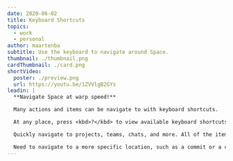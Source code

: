 ```yaml
---
date: 2020-06-02
title: Keyboard Shortcuts
topics:
  - work
  - personal
author: maartenba
subtitle: Use the keyboard to navigate around Space.
thumbnail: ./thumbnail.png
cardThumbnail: ./card.png
shortVideo:
  poster: ./preview.png
  url: https://youtu.be/1ZVVlgB2GYs
leadin: |
  **Navigate Space at warp speed!**

  Many actions and items can be navigate to with keyboard shortcuts.

  At any place, press <kbd>?</kbd> to view available keyboard shortcuts. For navigation, we can press <kbd>G</kbd> (for *Go*), followed by another letter.

  Quickly navigate to projects, teams, chats, and more. All of the items in Space are at your fingertips.

  Need to navigate to a more specific location, such as a commit or a colleague's profile page? Check the [Go to Anything tips](/space/guide/playlists/go-to-anything-tips/).
---
```


